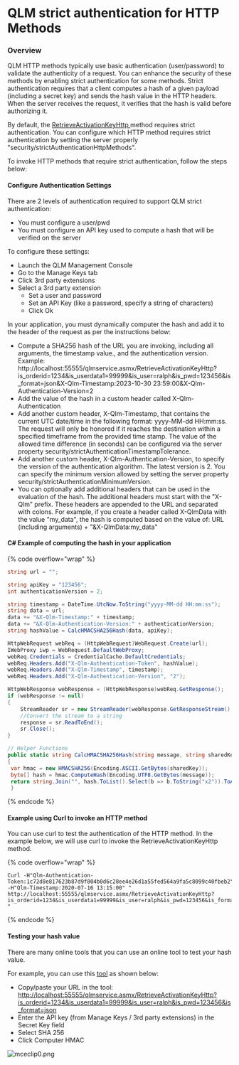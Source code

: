 # QLM strict authentication for HTTP Methods

### Overview

QLM HTTP methods typically use basic authentication (user/password) to validate the authenticity of a request. You can enhance the security of these methods by enabling strict authentication for some methods. Strict authentication requires that a client computes a hash of a given payload (including a secret key) and sends the hash value in the HTTP headers. When the server receives the request, it verifies that the hash is valid before authorizing it.

By default, the [RetrieveActivationKeyHttp ](../api-reference/http-methods/retrieveactivationkeyhttp.md)method requires strict authentication. You can configure which HTTP method requires strict authentication by setting the server properly "security/strictAuthenticationHttpMethods".&#x20;

To invoke HTTP methods that require strict authentication, follow the steps below:

#### Configure Authentication Settings <a href="#h_01he1frdn4av3gjgxjtrr3e8qk" id="h_01he1frdn4av3gjgxjtrr3e8qk"></a>

There are 2 levels of authentication required to support QLM strict authentication:

* You must configure a user/pwd
* You must configure an API key used to compute a hash that will be verified on the server

To configure these settings:

* Launch the QLM Management Console
* Go to the Manage Keys tab
* Click 3rd party extensions
* Select a 3rd party extension&#x20;
  * Set a user and password
  * Set an API Key (like a password, specify a string of characters)
  * Click Ok

In your application, you must dynamically computer the hash and add it to the header of the request as per the instructions below:

* Compute a SHA256 hash of the URL you are invoking, including all arguments, the timestamp value., and the authentication version. Example: http://localhost:55555/qlmservice.asmx/RetrieveActivationKeyHttp?is\_orderid=1234\&is\_userdata1=99999\&is\_user=ralph\&is\_pwd=123456\&is\_format=json\&X-Qlm-Timestamp:2023-10-30 23:59:00\&X-Qlm-Authentication-Version=2
* Add the value of the hash in a custom header called X-Qlm-Authentication
* Add another custom header, X-Qlm-Timestamp, that contains the current UTC date/time in the following format: yyyy-MM-dd HH:mm:ss. The request will only be honored if it reaches the destination within a specified timeframe from the provided time stamp. The value of the allowed time difference (in seconds) can be configured via the server property security/strictAuthenticationTimestampTolerance.
* Add another custom header, X-Qlm-Authentication-Version, to specify the version of the authentication algorithm. The latest version is 2. You can specify the minimum version allowed by setting the server property security/strictAuthenticationMinimumVersion.
* You can optionally add additional headers that can be used in the evaluation of the hash. The additional headers must start with the "X-Qlm" prefix. These headers are appended to the URL and separated with colons. For example, if you create a header called X-QlmData with the value "my\_data", the hash is computed based on the value of: URL (including arguments) + "\&X-QlmData:my\_data"

#### C# Example of computing the hash in your application <a href="#h_01he1frdn5dms4bye3fqpv3c0v" id="h_01he1frdn5dms4bye3fqpv3c0v"></a>

{% code overflow="wrap" %}
```csharp
string url = "";

string apiKey = "123456";
int authenticationVersion = 2;

string timestamp = DateTime.UtcNow.ToString("yyyy-MM-dd HH:mm:ss");
string data = url;
data += "&X-Qlm-Timestamp:" + timestamp;
data += "&X-Qlm-Authentication-Version:" + authenticationVersion;
string hashValue = CalcHMACSHA256Hash(data, apiKey);

HttpWebRequest webReq = (HttpWebRequest)WebRequest.Create(url);
IWebProxy iwp = WebRequest.DefaultWebProxy;
webReq.Credentials = CredentialCache.DefaultCredentials;
webReq.Headers.Add("X-Qlm-Authentication-Token", hashValue);
webReq.Headers.Add("X-Qlm-Timestamp", timestamp);
webReq.Headers.Add("X-Qlm-Authentication-Version", "2");

HttpWebResponse webResponse = (HttpWebResponse)webReq.GetResponse();
if (webResponse != null)
{
    StreamReader sr = new StreamReader(webResponse.GetResponseStream(), Encoding.UTF8);
    //Convert the stream to a string
    response = sr.ReadToEnd();
    sr.Close();
}

// Helper Functions
public static string CalcHMACSHA256Hash(string message, string sharedKey)
{
 var hmac = new HMACSHA256(Encoding.ASCII.GetBytes(sharedKey));
 byte[] hash = hmac.ComputeHash(Encoding.UTF8.GetBytes(message));
 return string.Join("", hash.ToList().Select(b => b.ToString("x2")).ToArray());
 }
```
{% endcode %}

#### Example using Curl to invoke an HTTP method <a href="#h_01he1frdn5xacmvj8m084xdmm3" id="h_01he1frdn5xacmvj8m084xdmm3"></a>

You can use curl to test the authentication of the HTTP method. In the example below, we will use curl to invoke the RetrieveActivationKeyHttp method.

{% code overflow="wrap" %}
```
Curl -H"Qlm-Authentication-Token:1c72d8e817623b87d9f804b0d6c28ee4e26d1a55fed564a9fa5c8099c40fbeb2" -H"Qlm-Timestamp:2020-07-16 13:15:00" "
http://localhost:55555/qlmservice.asmx/RetrieveActivationKeyHttp?is_orderid=1234&is_userdata1=99999&is_user=ralph&is_pwd=123456&is_format=json
"
```
{% endcode %}

#### **Testing your hash value**

There are many online tools that you can use an online tool to test your hash value.

For example, you can use this [tool](https://www.freeformatter.com/hmac-generator.html) as shown below:

* Copy/paste your URL in the tool: [http://localhost:55555/qlmservice.asmx/RetrieveActivationKeyHttp?is\_orderid=1234\&is\_userdata1=99999\&is\_user=ralph\&is\_pwd=123456\&is\_format=json](http://localhost:55555/qlmservice.asmx/RetrieveActivationKeyHttp?is\_orderid=1234\&is\_userdata1=99999\&is\_user=ralph\&is\_pwd=123456\&is\_format=json)
* Enter the API key (from Manage Keys / 3rd party extensions) in the Secret Key field
* Select SHA 256
* Click Computer HMAC

![mceclip0.png](https://support.soraco.co/hc/article\_attachments/360062256891)
